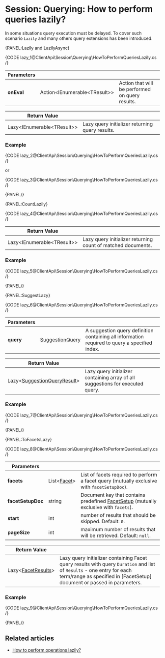 # Session: Querying: How to perform queries lazily?

In some situations query execution must be delayed. To cover such scenario `Lazily` and many others query extensions has been introduced.

{PANEL:Lazily and LazilyAsync}

{CODE lazy_1@ClientApi\Session\Querying\HowToPerformQueriesLazily.cs /}

| Parameters | | |
| ------------- | ------------- | ----- |
| **onEval** | Action<IEnumerable&lt;TResult&gt;> | Action that will be performed on query results. |

| Return Value | |
| ------------- | ----- |
| Lazy<IEnumerable&lt;TResult&gt;> | Lazy query initializer returning query results. |

### Example

{CODE lazy_2@ClientApi\Session\Querying\HowToPerformQueriesLazily.cs /}

or

{CODE lazy_3@ClientApi\Session\Querying\HowToPerformQueriesLazily.cs /}

{PANEL/}

{PANEL:CountLazily}

{CODE lazy_4@ClientApi\Session\Querying\HowToPerformQueriesLazily.cs /}

| Return Value | |
| ------------- | ----- |
| Lazy<IEnumerable&lt;TResult&gt;> | Lazy query initializer returning count of matched documents. |

### Example

{CODE lazy_5@ClientApi\Session\Querying\HowToPerformQueriesLazily.cs /}

{PANEL/}

{PANEL:SuggestLazy}

{CODE lazy_6@ClientApi\Session\Querying\HowToPerformQueriesLazily.cs /}

| Parameters | | |
| ------------- | ------------- | ----- |
| **query** | [SuggestionQuery](../../../glossary/suggestion-query) | A suggestion query definition containing all information required to query a specified index. |

| Return Value | |
| ------------- | ----- |
| Lazy<[SuggestionQueryResult](../../../glossary/suggestion-query-result)> | Lazy query initializer containing array of all suggestions for executed query. |

### Example

{CODE lazy_7@ClientApi\Session\Querying\HowToPerformQueriesLazily.cs /}

{PANEL/}

{PANEL:ToFacetsLazy}

{CODE lazy_8@ClientApi\Session\Querying\HowToPerformQueriesLazily.cs /}

| Parameters | | |
| ------------- | ------------- | ----- |
| **facets** | List<[Facet](../../../glossary/facet)> | List of facets required to perform a facet query (mutually exclusive with `facetSetupDoc`). |
| **facetSetupDoc** | string | Document key that contains predefined [FacetSetup](../../../glossary/facet-setup) (mutually exclusive with `facets`). |
| **start** | int | number of results that should be skipped. Default: `0`. |
| **pageSize** | int | maximum number of results that will be retrieved. Default: `null`. |

| Return Value | |
| ------------- | ----- |
| Lazy<[FacetResults](../../../glossary/facet-results)> | Lazy query initializer containing Facet query results with query `Duration` and list of `Results` - one entry for each term/range as specified in [FacetSetup] document or passed in parameters. |

### Example

{CODE lazy_9@ClientApi\Session\Querying\HowToPerformQueriesLazily.cs /}

{PANEL/}

## Related articles

- [How to perform operations lazily?](../how-to/perform-operations-lazily)
